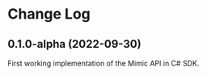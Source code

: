 
# Change Log

## 0.1.0-alpha (2022-09-30)
First working implementation of the Mimic API in C# SDK.
